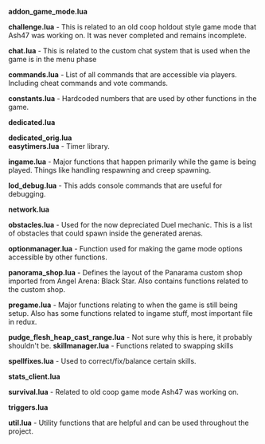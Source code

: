 **addon_game_mode.lua**	

**challenge.lua** - This is related to an old coop holdout style game mode that Ash47 was working on. It was never completed and remains incomplete.

**chat.lua** - This is related to the custom chat system that is used when the game is in the menu phase

**commands.lua** - List of all commands that are accessible via players. Including cheat commands and vote commands.	

**constants.lua** - Hardcoded numbers that are used by other functions in the game.

**dedicated.lua**	

**dedicated_orig.lua**	
**easytimers.lua** - Timer library.	

**ingame.lua** - Major functions that happen primarily while the game is being played. Things like handling respawning and creep spawning. 

**lod_debug.lua** - This adds console commands that are useful for debugging.

**network.lua**	

**obstacles.lua** - Used for the now depreciated Duel mechanic. This is a list of obstacles that could spawn inside the generated arenas. 

**optionmanager.lua** - Function used for making the game mode options accessible by other functions.	

**panorama_shop.lua** - Defines the layout of the Panarama custom shop imported from Angel Arena: Black Star. Also contains functions related to the custom shop.
	
**pregame.lua** - Major functions relating to when the game is still being setup. Also has some functions related to ingame stuff, most important file in redux. 

**pudge_flesh_heap_cast_range.lua**	- Not sure why this is here, it probably shouldn't be.
**skillmanager.lua** - Functions related to swapping skills 

**spellfixes.lua** - Used to correct/fix/balance certain skills. 

**stats_client.lua**
	
**survival.lua** - Related to old coop game mode Ash47 was working on. 
	
**triggers.lua** 	

**util.lua** - Utility functions that are helpful and can be used throughout the project.
